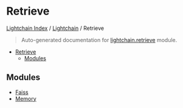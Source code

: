 # Retrieve

[Lightchain Index](../../README.md#lightchain-index) /
[Lightchain](../index.md#lightchain) /
Retrieve

> Auto-generated documentation for [lightchain.retrieve](../../../lightchain/retrieve/__init__.py) module.

- [Retrieve](#retrieve)
  - [Modules](#modules)

## Modules

- [Faiss](./faiss.md)
- [Memory](./memory.md)
